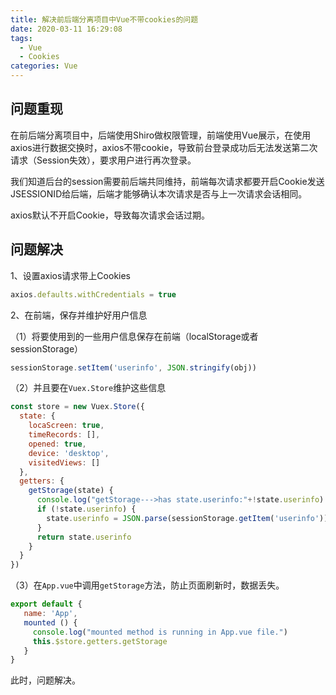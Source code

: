 ```yaml
---
title: 解决前后端分离项目中Vue不带cookies的问题
date: 2020-03-11 16:29:08
tags:
  - Vue
  - Cookies
categories: Vue
---
```


## 问题重现

在前后端分离项目中，后端使用Shiro做权限管理，前端使用Vue展示，在使用axios进行数据交换时，axios不带cookie，导致前台登录成功后无法发送第二次请求（Session失效），要求用户进行再次登录。

<!--more-->

我们知道后台的session需要前后端共同维持，前端每次请求都要开启Cookie发送JSESSIONID给后端，后端才能够确认本次请求是否与上一次请求会话相同。

axios默认不开启Cookie，导致每次请求会话过期。

## 问题解决

1、设置axios请求带上Cookies

```js
axios.defaults.withCredentials = true
```

2、在前端，保存并维护好用户信息

（1）将要使用到的一些用户信息保存在前端（localStorage或者sessionStorage）

```javascript
sessionStorage.setItem('userinfo', JSON.stringify(obj))
```

（2）并且要在`Vuex.Store`维护这些信息

```javascript
const store = new Vuex.Store({
  state: {
    locaScreen: true,
    timeRecords: [],
    opened: true,
    device: 'desktop',
    visitedViews: []
  },
  getters: {
    getStorage(state) {
      console.log("getStorage--->has state.userinfo:"+!state.userinfo)
      if (!state.userinfo) {
        state.userinfo = JSON.parse(sessionStorage.getItem('userinfo'))
      }
      return state.userinfo
    }
  }
})
```

（3）在`App.vue`中调用`getStorage`方法，防止页面刷新时，数据丢失。

```javascript
export default {
   name: 'App',
   mounted () {
     console.log("mounted method is running in App.vue file.")
     this.$store.getters.getStorage
   }
}
```





此时，问题解决。